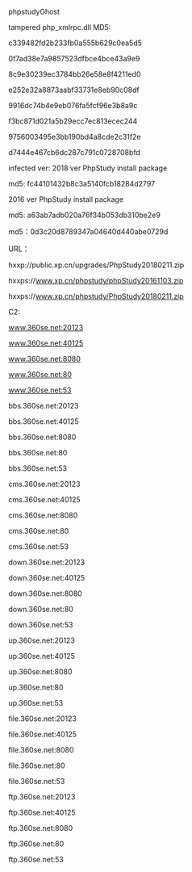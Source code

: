 phpstudyGhost

tampered php_xmlrpc.dll MD5:

c339482fd2b233fb0a555b629c0ea5d5

0f7ad38e7a9857523dfbce4bce43a9e9

8c9e30239ec3784bb26e58e8f4211ed0

e252e32a8873aabf33731e8eb90c08df

9916dc74b4e9eb076fa5fcf96e3b8a9c

f3bc871d021a5b29ecc7ec813ecec244

9756003495e3bb190bd4a8cde2c31f2e

d7444e467cb6dc287c791c0728708bfd

infected ver:
2018 ver PhpStudy install package

md5: fc44101432b8c3a5140fcb18284d2797

2016 ver PhpStudy install package

md5: a63ab7adb020a76f34b053db310be2e9

md5：0d3c20d8789347a04640d440abe0729d

URL：

hxxp://public.xp.cn/upgrades/PhpStudy20180211.zip

hxxps://www.xp.cn/phpstudy/phpStudy20161103.zip

hxxps://www.xp.cn/phpstudy/PhpStudy20180211.zip

C2:

www.360se.net:20123

www.360se.net:40125

www.360se.net:8080

www.360se.net:80

www.360se.net:53

bbs.360se.net:20123

bbs.360se.net:40125

bbs.360se.net:8080

bbs.360se.net:80

bbs.360se.net:53

cms.360se.net:20123

cms.360se.net:40125

cms.360se.net:8080

cms.360se.net:80

cms.360se.net:53

down.360se.net:20123

down.360se.net:40125

down.360se.net:8080

down.360se.net:80

down.360se.net:53

up.360se.net:20123

up.360se.net:40125

up.360se.net:8080

up.360se.net:80

up.360se.net:53

file.360se.net:20123

file.360se.net:40125

file.360se.net:8080

file.360se.net:80

file.360se.net:53

ftp.360se.net:20123

ftp.360se.net:40125

ftp.360se.net:8080

ftp.360se.net:80

ftp.360se.net:53
